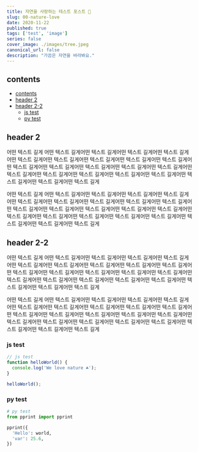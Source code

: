 ```yaml
---
title: 자연을 사랑하는 테스트 포스트 🌳
slug: 00-nature-love
date: 2020-11-22
published: true
tags: ['test', 'image']
series: false
cover_image: ./images/tree.jpeg
canonical_url: false
description: "가끔은 자연을 바라봐요."
---
```


## contents
- [contents](#contents)
- [header 2](#header-2)
- [header 2-2](#header-2-2)
  - [js test](#js-test)
  - [py test](#py-test)

## header 2

어떤 텍스트 길게 어떤 텍스트 길게어떤 텍스트 길게어떤 텍스트 길게어떤 텍스트 길게어떤 텍스트 길게어떤 텍스트 길게어떤 텍스트 길게어떤 텍스트 길게어떤 텍스트 길게어떤 텍스트 길게어떤 텍스트 길게어떤 텍스트 길게어떤 텍스트 길게어떤 텍스트 길게어떤 텍스트 길게어떤 텍스트 길게어떤 텍스트 길게어떤 텍스트 길게어떤 텍스트 길게어떤 텍스트 길게어떤 텍스트 길게어떤 텍스트 길게

어떤 텍스트 길게 어떤 텍스트 길게어떤 텍스트 길게어떤 텍스트 길게어떤 텍스트 길게어떤 텍스트 길게어떤 텍스트 길게어떤 텍스트 길게어떤 텍스트 길게어떤 텍스트 길게어떤 텍스트 길게어떤 텍스트 길게어떤 텍스트 길게어떤 텍스트 길게어떤 텍스트 길게어떤 텍스트 길게어떤 텍스트 길게어떤 텍스트 길게어떤 텍스트 길게어떤 텍스트 길게어떤 텍스트 길게어떤 텍스트 길게어떤 텍스트 길게

## header 2-2

어떤 텍스트 길게 어떤 텍스트 길게어떤 텍스트 길게어떤 텍스트 길게어떤 텍스트 길게어떤 텍스트 길게어떤 텍스트 길게어떤 텍스트 길게어떤 텍스트 길게어떤 텍스트 길게어떤 텍스트 길게어떤 텍스트 길게어떤 텍스트 길게어떤 텍스트 길게어떤 텍스트 길게어떤 텍스트 길게어떤 텍스트 길게어떤 텍스트 길게어떤 텍스트 길게어떤 텍스트 길게어떤 텍스트 길게어떤 텍스트 길게어떤 텍스트 길게

어떤 텍스트 길게 어떤 텍스트 길게어떤 텍스트 길게어떤 텍스트 길게어떤 텍스트 길게어떤 텍스트 길게어떤 텍스트 길게어떤 텍스트 길게어떤 텍스트 길게어떤 텍스트 길게어떤 텍스트 길게어떤 텍스트 길게어떤 텍스트 길게어떤 텍스트 길게어떤 텍스트 길게어떤 텍스트 길게어떤 텍스트 길게어떤 텍스트 길게어떤 텍스트 길게어떤 텍스트 길게어떤 텍스트 길게어떤 텍스트 길게어떤 텍스트 길게

### js test

```js
// js test
function helloWorld() {
  console.log('We love nature ☘️');
}

helloWorld();
```

### py test

```py
# py test
from pprint import pprint

pprint({
  'Hello': world,
  'var': 25.6,
})
```
